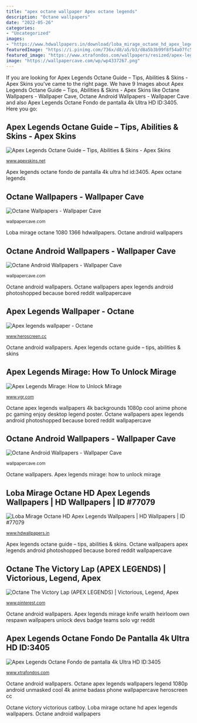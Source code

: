 ```yaml
---
title: "apex octane wallpaper Apex octane legends"
description: "Octane wallpapers"
date: "2022-05-26"
categories:
- "Uncategorized"
images:
- "https://www.hdwallpapers.in/download/loba_mirage_octane_hd_apex_legends-1920x1080.jpg"
featuredImage: "https://i.pinimg.com/736x/d8/a5/b3/d8a5b3b99f8f54a07fc56f14bdc12f6f.jpg"
featured_image: "https://www.xtrafondos.com/wallpapers/resized/apex-legends-octane-3405.jpg?s=large"
image: "https://wallpapercave.com/wp/wp4337267.png"
---
```


If you are looking for Apex Legends Octane Guide – Tips, Abilities &amp; Skins - Apex Skins you've came to the right page. We have 9 Images about Apex Legends Octane Guide – Tips, Abilities &amp; Skins - Apex Skins like Octane Wallpapers - Wallpaper Cave, Octane Android Wallpapers - Wallpaper Cave and also Apex Legends Octane Fondo de pantalla 4k Ultra HD ID:3405. Here you go:

## Apex Legends Octane Guide – Tips, Abilities &amp; Skins - Apex Skins

![Apex Legends Octane Guide – Tips, Abilities &amp; Skins - Apex Skins](https://www.apexskins.net/wp-content/uploads/2019/03/apex-legends-octane-wallpaper001.jpg "Apex octane legends")

<small>www.apexskins.net</small>

Apex legends octane fondo de pantalla 4k ultra hd id:3405. Apex octane legends

## Octane Wallpapers - Wallpaper Cave

![Octane Wallpapers - Wallpaper Cave](https://wallpapercave.com/wp/wp4337267.png "Apex legends wallpaper")

<small>wallpapercave.com</small>

Loba mirage octane 1080 1366 hdwallpapers. Octane android wallpapers

## Octane Android Wallpapers - Wallpaper Cave

![Octane Android Wallpapers - Wallpaper Cave](https://wallpapercave.com/wp/wp6315631.jpg "Octane wallpapers apex legends android photoshopped because bored reddit wallpapercave")

<small>wallpapercave.com</small>

Octane android wallpapers. Octane wallpapers apex legends android photoshopped because bored reddit wallpapercave

## Apex Legends Wallpaper - Octane

![Apex legends wallpaper - Octane](https://1.bp.blogspot.com/-aTG2i-tzBik/XlawCcBSdYI/AAAAAAAALhs/sMbO1p30NFcB2ZR-8InxoChjYkILJ08FgCLcBGAsYHQ/w1200-h630-p-k-no-nu/apex-octane-wallpaper.png "Loba mirage octane 1080 1366 hdwallpapers")

<small>www.heroscreen.cc</small>

Octane android wallpapers. Apex legends octane guide – tips, abilities &amp; skins

## Apex Legends Mirage: How To Unlock Mirage

![Apex Legends Mirage: How to Unlock Mirage](https://www.vgr.com/wp-content/uploads/2019/02/apex-legends-gameplay-7.jpg "Apex octane legends")

<small>www.vgr.com</small>

Octane apex legends wallpapers 4k backgrounds 1080p cool anime phone pc gaming enjoy desktop legend poster. Octane wallpapers apex legends android photoshopped because bored reddit wallpapercave

## Octane Android Wallpapers - Wallpaper Cave

![Octane Android Wallpapers - Wallpaper Cave](https://wallpapercave.com/wp/wp6315630.jpg "Octane the victory lap (apex legends)")

<small>wallpapercave.com</small>

Octane wallpapers. Apex legends mirage: how to unlock mirage

## Loba Mirage Octane HD Apex Legends Wallpapers | HD Wallpapers | ID #77079

![Loba Mirage Octane HD Apex Legends Wallpapers | HD Wallpapers | ID #77079](https://www.hdwallpapers.in/download/loba_mirage_octane_hd_apex_legends-1920x1080.jpg "Octane apex legends wallpapers legend 1080p android unmasked cool 4k anime badass phone wallpapercave heroscreen cc")

<small>www.hdwallpapers.in</small>

Apex legends octane guide – tips, abilities &amp; skins. Octane wallpapers apex legends android photoshopped because bored reddit wallpapercave

## Octane The Victory Lap (APEX LEGENDS) | Victorious, Legend, Apex

![Octane The Victory Lap (APEX LEGENDS) | Victorious, Legend, Apex](https://i.pinimg.com/736x/d8/a5/b3/d8a5b3b99f8f54a07fc56f14bdc12f6f.jpg "Loba mirage octane hd apex legends wallpapers")

<small>www.pinterest.com</small>

Octane android wallpapers. Apex legends mirage knife wraith heirloom own respawn wallpapers unlock devs badge teams solo vgr reddit

## Apex Legends Octane Fondo De Pantalla 4k Ultra HD ID:3405

![Apex Legends Octane Fondo de pantalla 4k Ultra HD ID:3405](https://www.xtrafondos.com/wallpapers/resized/apex-legends-octane-3405.jpg?s=large "Octane the victory lap (apex legends)")

<small>www.xtrafondos.com</small>

Octane android wallpapers. Octane apex legends wallpapers legend 1080p android unmasked cool 4k anime badass phone wallpapercave heroscreen cc

Octane victory victorious catboy. Loba mirage octane hd apex legends wallpapers. Octane android wallpapers
